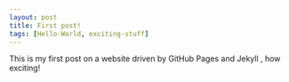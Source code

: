 ```yaml
---
layout: post
title: First post!
tags: [Hello-World, exciting-stuff]
---
```


This is my first post on a website driven by GitHub Pages and Jekyll  , how exciting!
